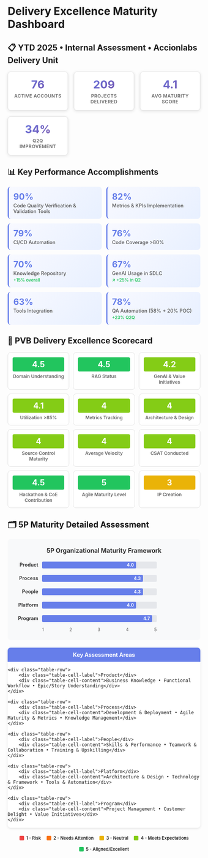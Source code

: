 # Delivery Excellence Maturity Dashboard

## 📋 YTD 2025 • Internal Assessment • Accionlabs Delivery Unit

<!-- Key Summary Metrics -->
<div class="summary-metrics">
    <div class="metric-card">
        <div class="metric-value">76</div>
        <div class="metric-label">Active Accounts</div>
    </div>
    <div class="metric-card">
        <div class="metric-value">209</div>
        <div class="metric-label">Projects Delivered</div>
    </div>
    <div class="metric-card">
        <div class="metric-value">4.1</div>
        <div class="metric-label">Avg Maturity Score</div>
    </div>
    <div class="metric-card">
        <div class="metric-value">34%</div>
        <div class="metric-label">Q2Q Improvement</div>
    </div>
</div>

## 📊 Key Performance Accomplishments

<div class="accomplishments-grid">
    <div class="accomplishment-item">
        <div class="accomplishment-value">90%</div>
        <div class="accomplishment-label">Code Quality Verification & Validation Tools</div>
    </div>
    <div class="accomplishment-item">
        <div class="accomplishment-value">82%</div>
        <div class="accomplishment-label">Metrics & KPIs Implementation</div>
    </div>
    <div class="accomplishment-item">
        <div class="accomplishment-value">79%</div>
        <div class="accomplishment-label">CI/CD Automation</div>
    </div>
    <div class="accomplishment-item">
        <div class="accomplishment-value">76%</div>
        <div class="accomplishment-label">Code Coverage >80%</div>
    </div>
    <div class="accomplishment-item">
        <div class="accomplishment-value">70%</div>
        <div class="accomplishment-label">Knowledge Repository</div>
        <div class="accomplishment-improvement">+15% overall</div>
    </div>
    <div class="accomplishment-item">
        <div class="accomplishment-value">67%</div>
        <div class="accomplishment-label">GenAI Usage in SDLC</div>
        <div class="accomplishment-improvement">↗ +25% in Q2</div>
    </div>
    <div class="accomplishment-item">
        <div class="accomplishment-value">63%</div>
        <div class="accomplishment-label">Tools Integration</div>
    </div>
    <div class="accomplishment-item">
        <div class="accomplishment-value">78%</div>
        <div class="accomplishment-label">QA Automation (58% + 20% POC)</div>
        <div class="accomplishment-improvement">+23% Q2Q</div>
    </div>
</div>

## 🎯 PVB Delivery Excellence Scorecard

<div class="scorecard-grid">
    <div class="score-item">
        <div class="score-value score-5">4.5</div>
        <div class="score-label">Domain Understanding</div>
    </div>
    <div class="score-item">
        <div class="score-value score-5">4.5</div>
        <div class="score-label">RAG Status</div>
    </div>
    <div class="score-item">
        <div class="score-value score-4">4.2</div>
        <div class="score-label">GenAI & Value Initiatives</div>
    </div>
    <div class="score-item">
        <div class="score-value score-4">4.1</div>
        <div class="score-label">Utilization >85%</div>
    </div>
    <div class="score-item">
        <div class="score-value score-4">4</div>
        <div class="score-label">Metrics Tracking</div>
    </div>
    <div class="score-item">
        <div class="score-value score-4">4</div>
        <div class="score-label">Architecture & Design</div>
    </div>
    <div class="score-item">
        <div class="score-value score-4">4</div>
        <div class="score-label">Source Control Maturity</div>
    </div>
    <div class="score-item">
        <div class="score-value score-4">4</div>
        <div class="score-label">Average Velocity</div>
    </div>
    <div class="score-item">
        <div class="score-value score-4">4</div>
        <div class="score-label">CSAT Conducted</div>
    </div>
    <div class="score-item">
        <div class="score-value score-5">4.5</div>
        <div class="score-label">Hackathon & CoE Contribution</div>
    </div>
    <div class="score-item">
        <div class="score-value score-5">5</div>
        <div class="score-label">Agile Maturity Level</div>
    </div>
    <div class="score-item">
        <div class="score-value score-3">3</div>
        <div class="score-label">IP Creation</div>
    </div>
</div>

## 🗂️ 5P Maturity Detailed Assessment

<div class="bar-chart-container">
    <div class="chart-title">5P Organizational Maturity Framework</div>
    <div class="bar-chart">
        <div class="bar-row">
            <div class="bar-label">Product</div>
            <div class="bar-track">
                <div class="bar-fill" style="width: 80%;">4.0</div>
            </div>
        </div>
        <div class="bar-row">
            <div class="bar-label">Process</div>
            <div class="bar-track">
                <div class="bar-fill" style="width: 86%;">4.3</div>
            </div>
        </div>
        <div class="bar-row">
            <div class="bar-label">People</div>
            <div class="bar-track">
                <div class="bar-fill" style="width: 86%;">4.3</div>
            </div>
        </div>
        <div class="bar-row">
            <div class="bar-label">Platform</div>
            <div class="bar-track">
                <div class="bar-fill" style="width: 80%;">4.0</div>
            </div>
        </div>
        <div class="bar-row">
            <div class="bar-label">Program</div>
            <div class="bar-track">
                <div class="bar-fill" style="width: 94%;">4.7</div>
            </div>
        </div>
    </div>
    <div class="chart-scale">
        <span>1</span>
        <span>2</span>
        <span>3</span>
        <span>4</span>
        <span>5</span>
    </div>
</div>

<div class="p5-assessment-table">
    <div class="table-header">Key Assessment Areas</div>
    
    <div class="table-row">
        <div class="table-cell-label">Product</div>
        <div class="table-cell-content">Business Knowledge • Functional Workflow • Epic/Story Understanding</div>
    </div>
    
    <div class="table-row">
        <div class="table-cell-label">Process</div>
        <div class="table-cell-content">Development & Deployment • Agile Maturity & Metrics • Knowledge Management</div>
    </div>
    
    <div class="table-row">
        <div class="table-cell-label">People</div>
        <div class="table-cell-content">Skills & Performance • Teamwork & Collaboration • Training & Upskilling</div>
    </div>
    
    <div class="table-row">
        <div class="table-cell-label">Platform</div>
        <div class="table-cell-content">Architecture & Design • Technology & Framework • Tools & Automation</div>
    </div>
    
    <div class="table-row">
        <div class="table-cell-label">Program</div>
        <div class="table-cell-content">Project Management • Customer Delight • Value Initiatives</div>
    </div>
</div>

<!-- Legend -->
<div class="legend">
    <div class="legend-item">
        <div class="legend-color score-1"></div>
        <span>1 - Risk</span>
    </div>
    <div class="legend-item">
        <div class="legend-color score-2"></div>
        <span>2 - Needs Attention</span>
    </div>
    <div class="legend-item">
        <div class="legend-color score-3"></div>
        <span>3 - Neutral</span>
    </div>
    <div class="legend-item">
        <div class="legend-color score-4"></div>
        <span>4 - Meets Expectations</span>
    </div>
    <div class="legend-item">
        <div class="legend-color score-5"></div>
        <span>5 - Aligned/Excellent</span>
    </div>
</div>

<style>
/* Delivery Excellence Maturity Dashboard Styles - PDF Size */
.summary-metrics {
    display: grid;
    grid-template-columns: repeat(auto-fit, minmax(150px, 1fr));
    gap: 15px;
    margin-bottom: 25px;
}

.metric-card {
    background: white;
    border-radius: 8px;
    padding: 15px;
    text-align: center;
    box-shadow: 0 2px 8px rgba(0, 0, 0, 0.1);
    transition: transform 0.2s ease;
    border: 1px solid #e0e0e0;
}

.metric-card:hover {
    transform: translateY(-2px);
}

.metric-value {
    font-size: 1.8rem;
    font-weight: 700;
    margin-bottom: 5px;
    background: linear-gradient(135deg, #667eea, #764ba2);
    -webkit-background-clip: text;
    -webkit-text-fill-color: transparent;
    background-clip: text;
}

.metric-label {
    font-size: 0.75rem;
    color: #666;
    font-weight: 600;
    text-transform: uppercase;
    letter-spacing: 0.5px;
}

.accomplishments-grid {
    display: grid;
    grid-template-columns: repeat(auto-fit, minmax(200px, 1fr));
    gap: 12px;
    margin-bottom: 25px;
}

.accomplishment-item {
    background: linear-gradient(135deg, #f8f9ff, #e8f0ff);
    border-radius: 8px;
    padding: 12px;
    border-left: 3px solid #667eea;
    transition: transform 0.2s ease;
}

.accomplishment-item:hover {
    transform: translateX(3px);
}

.accomplishment-value {
    font-size: 1.4rem;
    font-weight: 700;
    color: #667eea;
    margin-bottom: 3px;
}

.accomplishment-label {
    font-size: 0.8rem;
    color: #555;
    font-weight: 500;
}

.accomplishment-improvement {
    font-size: 0.7rem;
    color: #22c55e;
    font-weight: 600;
    margin-top: 3px;
}

.scorecard-grid {
    display: grid;
    grid-template-columns: repeat(auto-fit, minmax(140px, 1fr));
    gap: 10px;
    margin-bottom: 25px;
}

.score-item {
    background: white;
    border-radius: 8px;
    padding: 12px;
    text-align: center;
    border: 1px solid #e0e0e0;
    transition: all 0.2s ease;
}

.score-item:hover {
    border-color: #667eea;
    transform: translateY(-1px);
}

.score-value {
    font-size: 1.3rem;
    font-weight: 700;
    margin-bottom: 5px;
    padding: 6px;
    border-radius: 4px;
    color: white;
}

.score-label {
    font-size: 0.75rem;
    color: #666;
    font-weight: 600;
}

.score-5 { background: #22c55e; }
.score-4 { background: #84cc16; }
.score-3 { background: #eab308; }
.score-2 { background: #f97316; }
.score-1 { background: #ef4444; }

.bar-chart-container {
    background: #f8f9fa;
    border-radius: 8px;
    padding: 20px;
    margin-bottom: 20px;
}

.chart-title {
    font-size: 1rem;
    font-weight: 700;
    color: #333;
    margin-bottom: 15px;
    text-align: center;
}

.bar-chart {
    position: relative;
    max-width: 500px;
    margin: 0 auto;
}

.bar-row {
    display: flex;
    align-items: center;
    margin-bottom: 10px;
    height: 25px;
}

.bar-label {
    width: 60px;
    font-weight: 600;
    font-size: 0.8rem;
    color: #333;
    text-align: right;
    padding-right: 10px;
}

.bar-track {
    flex: 1;
    background: #e5e7eb;
    height: 18px;
    border-radius: 3px;
    position: relative;
    max-width: 300px;
}

.bar-fill {
    height: 100%;
    background: #667eea;
    border-radius: 3px;
    display: flex;
    align-items: center;
    justify-content: flex-end;
    padding-right: 6px;
    color: white;
    font-weight: 700;
    font-size: 0.7rem;
    transition: width 0.6s ease-out;
}

.chart-scale {
    display: flex;
    justify-content: space-between;
    margin-left: 70px;
    max-width: 300px;
    margin-top: 8px;
    font-size: 0.7rem;
    color: #666;
}

.p5-assessment-table {
    background: white;
    border-radius: 8px;
    overflow: hidden;
    box-shadow: 0 2px 6px rgba(0,0,0,0.1);
    margin-bottom: 20px;
}

.table-header {
    background: #667eea;
    color: white;
    padding: 10px;
    font-weight: 700;
    text-align: center;
    font-size: 0.9rem;
}

.table-row {
    display: grid;
    grid-template-columns: 1fr 4fr;
    border-bottom: 1px solid #f0f0f0;
}

.table-row:last-child {
    border-bottom: none;
}

.table-cell-label {
    padding: 8px 10px;
    background: #f8f9ff;
    font-weight: 600;
    color: #333;
    display: flex;
    align-items: center;
    border-right: 1px solid #f0f0f0;
    font-size: 0.8rem;
}

.table-cell-content {
    padding: 8px 10px;
    color: #555;
    font-size: 0.75rem;
    line-height: 1.3;
}

.legend {
    display: flex;
    justify-content: center;
    gap: 15px;
    margin: 15px 0;
    flex-wrap: wrap;
}

.legend-item {
    display: flex;
    align-items: center;
    gap: 6px;
    font-size: 0.7rem;
    font-weight: 600;
}

.legend-color {
    width: 12px;
    height: 12px;
    border-radius: 2px;
}

@media (max-width: 768px) {
    .metric-value {
        font-size: 1.5rem;
    }
    
    .bar-chart {
        max-width: 100%;
    }
    
    .chart-scale {
        margin-left: 60px;
    }
    
    .bar-label {
        width: 50px;
        font-size: 0.7rem;
    }
}
</style>
